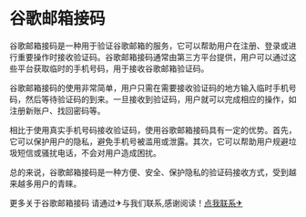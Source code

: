 # 谷歌邮箱接码

谷歌邮箱接码是一种用于验证谷歌邮箱的服务，它可以帮助用户在注册、登录或进行重要操作时接收验证码。谷歌邮箱接码通常由第三方平台提供，用户可以通过这些平台获取临时的手机号码，用于接收谷歌邮箱验证码。

谷歌邮箱接码的使用非常简单，用户只需在需要接收验证码的地方输入临时手机号码，然后等待验证码的到来。一旦接收到验证码，用户就可以完成相应的操作，如注册新账户、找回密码等。

相比于使用真实手机号码接收验证码，使用谷歌邮箱接码具有一定的优势。首先，它可以保护用户的隐私，避免手机号被滥用或泄露。其次，它可以帮助用户规避垃圾短信或骚扰电话，不会对用户造成困扰。

总的来说，谷歌邮箱接码是一种方便、安全、保护隐私的验证码接收方式，受到越来越多用户的青睐。

更多关于谷歌邮箱接码 请通过✈与我们联系,感谢阅读！[点我联系✈](https://img.G208.com)